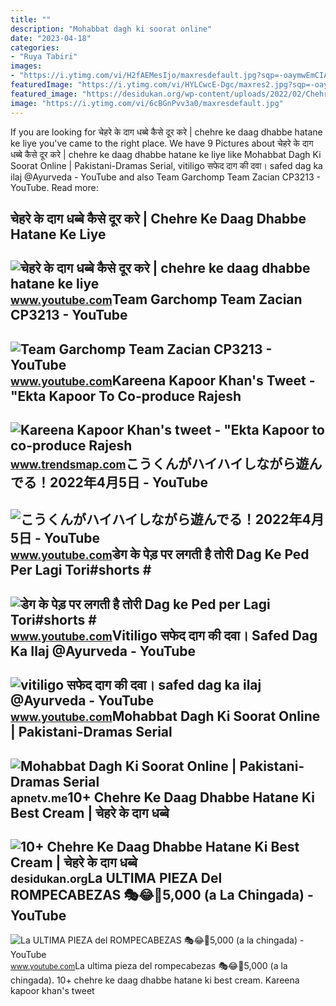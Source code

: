 ```yaml
---
title: ""
description: "Mohabbat dagh ki soorat online"
date: "2023-04-18"
categories:
- "Ruya Tabiri"
images:
- "https://i.ytimg.com/vi/H2fAEMesIjo/maxresdefault.jpg?sqp=-oaymwEmCIAKENAF8quKqQMa8AEB-AH-CYAC0AWKAgwIABABGGUgXyhTMA8=&amp;rs=AOn4CLCJYSghky0o-ilndxvg6fCYAda1ug"
featuredImage: "https://i.ytimg.com/vi/HYLCwcE-Dgc/maxres2.jpg?sqp=-oaymwEoCIAKENAF8quKqQMcGADwAQH4AYwCgALgA4oCDAgAEAEYRSBHKGUwDw==&amp;rs=AOn4CLC_ulBvmvqa2cf2uT56Qfk3FCYaDA"
featured_image: "https://desidukan.org/wp-content/uploads/2022/02/Chehre-Ke-Daag-Dhabbe-Hatane-Ki-Best-Cream.jpg"
image: "https://i.ytimg.com/vi/6cBGnPvv3a0/maxresdefault.jpg"
---
```


If you are looking for चेहरे के दाग धब्बे कैसे दूर करे | chehre ke daag dhabbe hatane ke liye you've came to the right place. We have 9 Pictures about चेहरे के दाग धब्बे कैसे दूर करे | chehre ke daag dhabbe hatane ke liye like Mohabbat Dagh Ki Soorat Online | Pakistani-Dramas Serial, vitiligo सफेद दाग की दवा। safed dag ka ilaj @Ayurveda - YouTube and also Team Garchomp Team Zacian CP3213 - YouTube. Read more:

चेहरे के दाग धब्बे कैसे दूर करे | Chehre Ke Daag Dhabbe Hatane Ke Liye
----------------------------------------------------------------------

 ![चेहरे के दाग धब्बे कैसे दूर करे | chehre ke daag dhabbe hatane ke liye](https://i.ytimg.com/vi/rOvv_8bNR0Y/maxresdefault.jpg) <small>www.youtube.com</small>Team Garchomp Team Zacian CP3213 - YouTube
------------------------------------------

 ![Team Garchomp Team Zacian CP3213 - YouTube](https://i.ytimg.com/vi/HYLCwcE-Dgc/maxres2.jpg?sqp=-oaymwEoCIAKENAF8quKqQMcGADwAQH4AYwCgALgA4oCDAgAEAEYRSBHKGUwDw==&rs=AOn4CLC_ulBvmvqa2cf2uT56Qfk3FCYaDA) <small>www.youtube.com</small>Kareena Kapoor Khan's Tweet - "Ekta Kapoor To Co-produce Rajesh
---------------------------------------------------------------

 ![Kareena Kapoor Khan's tweet - "Ekta Kapoor to co-produce Rajesh](https://pbs.twimg.com/media/Fcyada8X0AANSFu.jpg) <small>www.trendsmap.com</small>こうくんがハイハイしながら遊んでる！2022年4月5日 - YouTube
-------------------------------------

 ![こうくんがハイハイしながら遊んでる！2022年4月5日 - YouTube](https://i.ytimg.com/vi/H2fAEMesIjo/maxresdefault.jpg?sqp=-oaymwEmCIAKENAF8quKqQMa8AEB-AH-CYAC0AWKAgwIABABGGUgXyhTMA8=&rs=AOn4CLCJYSghky0o-ilndxvg6fCYAda1ug) <small>www.youtube.com</small>डेग के पेड़ पर लगती है तोरी Dag Ke Ped Per Lagi Tori#shorts #
-------------------------------------------------------------

 ![डेग के पेड़ पर लगती है तोरी Dag ke Ped per Lagi Tori#shorts #](https://i.ytimg.com/vi/5UD05S76gC8/hqdefault.jpg?sqp=-oaymwEoCOADEOgC8quKqQMcGADwAQH4AZoEgALAB4oCDAgAEAEYQCBlKBUwDw==&rs=AOn4CLDLrfLp9nhCKwkR-A03_WtcBUrMPw) <small>www.youtube.com</small>Vitiligo सफेद दाग की दवा। Safed Dag Ka Ilaj @Ayurveda - YouTube
---------------------------------------------------------------

 ![vitiligo सफेद दाग की दवा। safed dag ka ilaj @Ayurveda - YouTube](https://i.ytimg.com/vi/6cBGnPvv3a0/maxresdefault.jpg) <small>www.youtube.com</small>Mohabbat Dagh Ki Soorat Online | Pakistani-Dramas Serial
--------------------------------------------------------

 ![Mohabbat Dagh Ki Soorat Online | Pakistani-Dramas Serial](https://apnetv.me/db_imgs/serial_Mohabbat-D_1639464299.jpg) <small>apnetv.me</small>10+ Chehre Ke Daag Dhabbe Hatane Ki Best Cream | चेहरे के दाग धब्बे
-------------------------------------------------------------------

 ![10+ Chehre Ke Daag Dhabbe Hatane Ki Best Cream | चेहरे के दाग धब्बे](https://desidukan.org/wp-content/uploads/2022/02/Chehre-Ke-Daag-Dhabbe-Hatane-Ki-Best-Cream.jpg) <small>desidukan.org</small>La ULTIMA PIEZA Del ROMPECABEZAS 🎭😂🧘5,000 (a La Chingada) - YouTube
-------------------------------------------------------------------

 ![La ULTIMA PIEZA del ROMPECABEZAS 🎭😂🧘5,000 (a la chingada) - YouTube](https://i.ytimg.com/vi/KdZ3OosEZ6s/hq2.jpg?sqp=-oaymwEoCOADEOgC8quKqQMcGADwAQH4Ad4EgAK4CIoCDAgAEAEYZSBMKGMwDw==&rs=AOn4CLCfzFvJaPoNerKMbSKycXF-fCyaDA) <small>www.youtube.com</small>La ultima pieza del rompecabezas 🎭😂🧘5,000 (a la chingada). 10+ chehre ke daag dhabbe hatane ki best cream. Kareena kapoor khan's tweet
